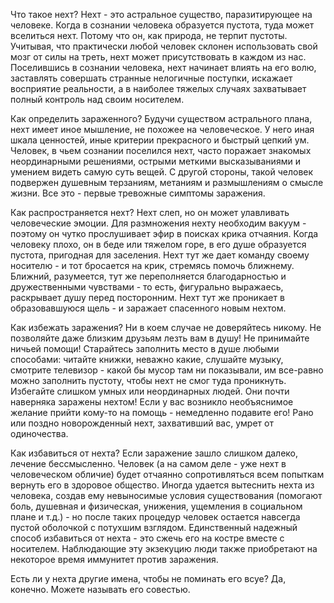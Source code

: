   Что такое нехт?
Нехт - это астральное существо, паразитирующее на человеке.
Когда в сознании человека образуется пустота, туда может вселиться нехт. Потому что он, как природа, не терпит пустоты.
Учитывая, что практически любой человек склонен использовать свой мозг от силы на треть, нехт может присутствовать в каждом из нас.
Поселившись в сознании человека, нехт начинает влиять на его волю, заставлять совершать странные нелогичные поступки, искажает восприятие реальности, а в наиболее тяжелых случаях захватывает полный контроль над своим носителем.

Как определить зараженного?
Будучи существом астрального плана, нехт имеет иное мышление, не похожее на человеческое. У него иная шкала ценностей, иные критерии прекрасного и быстрый цепкий ум.
Человек, в чьем сознании поселился нехт, часто поражает знакомых неординарными решениями, острыми меткими высказываниями и умением видеть самую суть вещей. С другой стороны, такой человек подвержен душевным терзаниям, метаниям и размышлениям о смысле жизни.
Все это - первые тревожные симптомы заражения.

Как распространяется нехт?
Нехт слеп, но он может улавливать человеческие эмоции. Для размножения нехту необходим вакуум - поэтому он чутко прослушивает эфир в поисках крика отчаяния.
Когда человеку плохо, он в беде или тяжелом горе, в его душе образуется пустота, пригодная для заселения. Нехт тут же дает команду своему носителю - и тот бросается на крик, стремясь помочь ближнему. Ближний, разумеется, тут же переполняется благодарностью и дружественными чувствами - то есть, фигурально выражаесь, раскрывает душу перед посторонним. Нехт тут же проникает в образовавшуюся щель - и заражает спасенного новым нехтом.

Как избежать заражения?
Ни в коем случае не доверяйтесь никому. Не позволяйте даже близким друзьям лезть вам в душу! Не принимайте ничьей помощи!
Старайтесь заполнить место в душе любыми способами: читайте книжки, неважно какие, слушайте музыку, смотрите телевизор - какой бы мусор там ни показывали, им все-равно можно заполнить пустоту, чтобы нехт не смог туда проникнуть.
Избегайте слишком умных или неординарных людей. Они почти наверняка заражены нехтом!
Если у вас возникло необъяснимое желание прийти кому-то на помощь - немедленно подавите его! Рано или поздно новорожденный нехт, захвативший вас, умрет от одиночества.

Как избавиться от нехта?
Если заражение зашло слишком далеко, лечение бессмысленно. Человек (а на самом деле - уже нехт в человеческом обличие) будет отчаянно сопротивляться всем попыткам вернуть его в здоровое общество. Иногда удается вытеснить нехта из человека, создав ему невыносимые условия существования (помогают боль, душевная и физическая, унижения, ущемления в социальном плане и т.д.) - но после таких процедур человек остается навсегда пустой оболочкой с потухшим взглядом.
Единственный надежный способ избавиться от нехта - это сжечь его на костре вместе с носителем. Наблюдающие эту экзекуцию люди также приобретают на некоторое время иммунитет против заражения.

Есть ли у нехта другие имена, чтобы не поминать его всуе?
Да, конечно. Можете называть его совестью.    